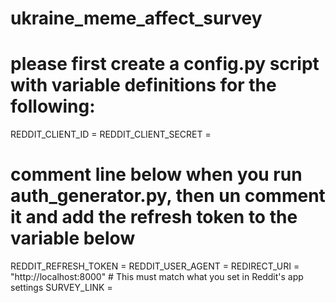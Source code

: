 # ukraine_meme_affect_survey

# please first create a config.py script with variable definitions for the following: 

REDDIT_CLIENT_ID = 
REDDIT_CLIENT_SECRET =
# comment line below when you run auth_generator.py, then un comment it and add the refresh token to the variable below
REDDIT_REFRESH_TOKEN = 
REDDIT_USER_AGENT = 
REDIRECT_URI = "http://localhost:8000"  # This must match what you set in Reddit's app settings
SURVEY_LINK = 
